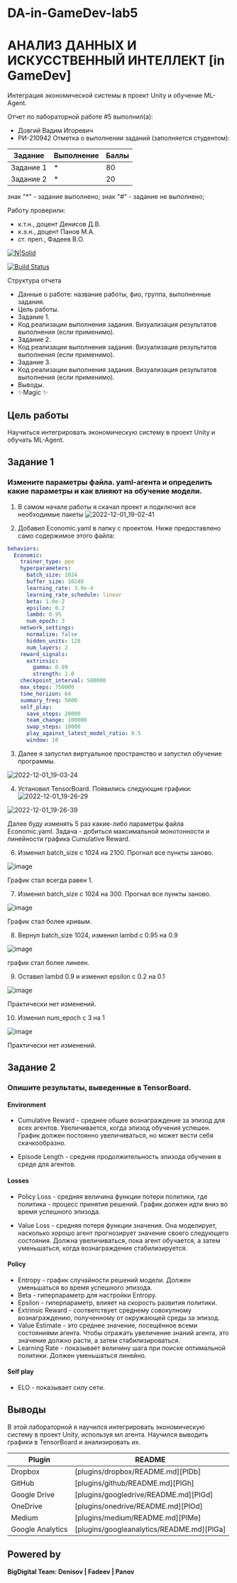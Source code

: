 # DA-in-GameDev-lab5
# АНАЛИЗ ДАННЫХ И ИСКУССТВЕННЫЙ ИНТЕЛЛЕКТ [in GameDev]
Интеграция экономической системы в проект Unity и обучение ML-Agent.

Отчет по лабораторной работе #5 выполнил(а):
- Довгий Вадим Игоревич
- РИ-210942
Отметка о выполнении заданий (заполняется студентом):

| Задание | Выполнение | Баллы |
| ------ | ------ | ------ |
| Задание 1 | * | 80 |
| Задание 2 | * | 20 |

знак "*" - задание выполнено; знак "#" - задание не выполнено;

Работу проверили:
- к.т.н., доцент Денисов Д.В.
- к.э.н., доцент Панов М.А.
- ст. преп., Фадеев В.О.

[![N|Solid](https://cldup.com/dTxpPi9lDf.thumb.png)](https://nodesource.com/products/nsolid)

[![Build Status](https://travis-ci.org/joemccann/dillinger.svg?branch=master)](https://travis-ci.org/joemccann/dillinger)

Структура отчета

- Данные о работе: название работы, фио, группа, выполненные задания.
- Цель работы.
- Задание 1.
- Код реализации выполнения задания. Визуализация результатов выполнения (если применимо).
- Задание 2.
- Код реализации выполнения задания. Визуализация результатов выполнения (если применимо).
- Задание 3.
- Код реализации выполнения задания. Визуализация результатов выполнения (если применимо).
- Выводы.
- ✨Magic ✨

## Цель работы
Научиться интегрировать экономическую систему в проект Unity и обучать ML-Agent.

## Задание 1
### Измените параметры файла. yaml-агента и определить какие параметры и как влияют на обучение модели.

1) В самом начале работы я скачал проект и подключил все необходимые пакеты
![2022-12-01_19-02-41](https://user-images.githubusercontent.com/45125347/205074538-56356ece-27f3-41dc-82aa-bbe196b4875c.png)

2) Добавил Economic.yaml в папку с проектом. Ниже предоставлено само содержимое этого файла:
    
```yaml
behaviors:
  Economic:
    trainer_type: ppo
    hyperparameters:
      batch_size: 1024
      buffer_size: 10240
      learning_rate: 3.0e-4
      learning_rate_schedule: linear
      beta: 1.0e-2
      epsilon: 0.2
      lambd: 0.95
      num_epoch: 3      
    network_settings:
      normalize: false
      hidden_units: 128
      num_layers: 2
    reward_signals:
      extrinsic:
        gamma: 0.99
        strength: 1.0
    checkpoint_interval: 500000
    max_steps: 750000
    time_horizon: 64
    summary_freq: 5000
    self_play:
      save_steps: 20000
      team_change: 100000
      swap_steps: 10000
      play_against_latest_model_ratio: 0.5
      window: 10
```
3) Далее я запустил виртуальное пространство и запустил обучение программы.

![2022-12-01_19-03-24](https://user-images.githubusercontent.com/45125347/205076351-1121513d-8104-43d1-a41b-a082a15f00e7.png)

4) Установил TensorBoard. Появились следующие графики:
![2022-12-01_19-26-29](https://user-images.githubusercontent.com/45125347/205078150-d3ad3585-a769-4608-b47d-33bc8164b744.png)

![2022-12-01_19-26-39](https://user-images.githubusercontent.com/45125347/205078177-d4edd37e-31f2-40ab-bbde-2211eb31cd07.png)


Далее буду изменять 5 раз какие-либо параметры файла Economic.yaml. Задача - добиться максимальной монотонности и линейности графика Cumulative Reward.

6) Изменил batch_size с 1024 на 2100. Прогнал все пункты заново.

![image](https://user-images.githubusercontent.com/100460661/204902981-ed6800f5-8e39-4c7d-8904-49d503508ea4.png)

График стал всегда равен 1.

7) Изменил batch_size с 1024 на 300. Прогнал все пункты заново.

![image](https://user-images.githubusercontent.com/100460661/204906752-666444b0-c8c9-4fe1-82b0-0fdc9dbef739.png)

График стал более кривым.

8) Вернул  batch_size 1024, изменил lambd с 0.95 на 0.9

![image](https://user-images.githubusercontent.com/100460661/204908823-3dc96edc-ef01-4e25-9510-2ad3272d8cf2.png)

график стал более линеен.

9) Оставил lambd 0.9 и изменил epsilon с 0.2 на 0.1

![image](https://user-images.githubusercontent.com/100460661/204910295-b7822e91-12c7-4527-b0d4-1f1cbd3fcb0c.png)

Практически нет изменений.

10) Изменил num_epoch с 3 на 1

![image](https://user-images.githubusercontent.com/100460661/204911579-0b373ba2-c0b5-46d4-99e7-7df73578100e.png)

Практически нет изменений.


## Задание 2
### Опишите результаты, выведенные в TensorBoard.

#### Environment
- Cumulative Reward - среднее общее вознаграждение за эпизод для всех агентов. Увеличивается, когда эпизод обучения успешен. График должен постоянно увеличиваться, но может вести себя скачкообразно.

- Episode Length - средняя продолжительность эпизода обучения в среде для агентов.

#### Losses
- Policy Loss - средняя величина функции потери политики, где политика - процесс принятия решений. График должен идти вниз во время успешного эпизода.

- Value Loss - средняя потеря функции значения. Она моделирует, насколько хорошо агент прогнозирует значение своего следующего состояния. Должна увеличиваться, пока агент обучается, а затем уменьшаться, когда вознаграждение стабилизируется.

#### Policy

- Entropy - график случайности решений модели. Должен уменьшаться во время успешного эпизода. 
- Beta - гиперпараметр для настройки Entropy.
- Epsilon - гиперпараметр, влияет на скорость развития политики.
- Extrinsic Reward - соответствует среднему совокупному вознаграждению, полученному от окружающей среды за эпизод.
- Value Estimate - это среднее значение, посещённое всеми состояниями агента. Чтобы отражать увеличение знаний агента, это значение должно расти, а затем стабилизироваться.
- Learning Rate - показывает величину шага при поиске оптимальной политики. Должен уменьшаться линейно.

#### Self play
- ELO - показывает силу сети.

## Выводы
В этой лабораторной я научился интегрировать экономическую систему в проект Unity, используя мл агента. Научился выводить графики в TensorBoard и анализировать их.

| Plugin | README |
| ------ | ------ |
| Dropbox | [plugins/dropbox/README.md][PlDb] |
| GitHub | [plugins/github/README.md][PlGh] |
| Google Drive | [plugins/googledrive/README.md][PlGd] |
| OneDrive | [plugins/onedrive/README.md][PlOd] |
| Medium | [plugins/medium/README.md][PlMe] |
| Google Analytics | [plugins/googleanalytics/README.md][PlGa] |

## Powered by

**BigDigital Team: Denisov | Fadeev | Panov**
